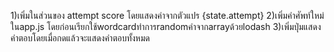 1)เพิ่มในส่วนของ attempt score โดยแสดงค่าจากตัวแปร {state.attempt}
2)เพิ่มคำศัพท์ใหม่ในapp.js โดยก่อนเรียกใช้wordcardทำการrandomคำจากarrayด้วยlodash
3)เพิ่มปุ่มแสดงคำตอบโดยเมื่อกดแล้วจะแสดงคำตอบทั้งหมด